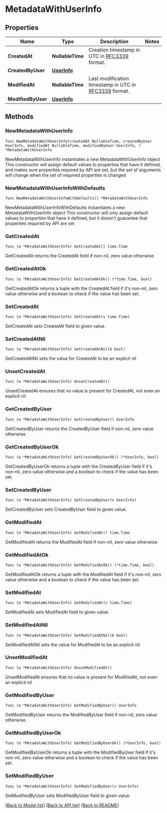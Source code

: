 # MetadataWithUserInfo

## Properties

Name | Type | Description | Notes
------------ | ------------- | ------------- | -------------
**CreatedAt** | **NullableTime** | Creation timestamp in UTC in [RFC3339](https://tools.ietf.org/html/rfc3339) format. | 
**CreatedByUser** | [**UserInfo**](UserInfo.md) |  | 
**ModifiedAt** | **NullableTime** | Last modification timestamp in UTC in [RFC3339](https://tools.ietf.org/html/rfc3339) format. | 
**ModifiedByUser** | [**UserInfo**](UserInfo.md) |  | 

## Methods

### NewMetadataWithUserInfo

`func NewMetadataWithUserInfo(createdAt NullableTime, createdByUser UserInfo, modifiedAt NullableTime, modifiedByUser UserInfo, ) *MetadataWithUserInfo`

NewMetadataWithUserInfo instantiates a new MetadataWithUserInfo object
This constructor will assign default values to properties that have it defined,
and makes sure properties required by API are set, but the set of arguments
will change when the set of required properties is changed

### NewMetadataWithUserInfoWithDefaults

`func NewMetadataWithUserInfoWithDefaults() *MetadataWithUserInfo`

NewMetadataWithUserInfoWithDefaults instantiates a new MetadataWithUserInfo object
This constructor will only assign default values to properties that have it defined,
but it doesn't guarantee that properties required by API are set

### GetCreatedAt

`func (o *MetadataWithUserInfo) GetCreatedAt() time.Time`

GetCreatedAt returns the CreatedAt field if non-nil, zero value otherwise.

### GetCreatedAtOk

`func (o *MetadataWithUserInfo) GetCreatedAtOk() (*time.Time, bool)`

GetCreatedAtOk returns a tuple with the CreatedAt field if it's non-nil, zero value otherwise
and a boolean to check if the value has been set.

### SetCreatedAt

`func (o *MetadataWithUserInfo) SetCreatedAt(v time.Time)`

SetCreatedAt sets CreatedAt field to given value.


### SetCreatedAtNil

`func (o *MetadataWithUserInfo) SetCreatedAtNil(b bool)`

 SetCreatedAtNil sets the value for CreatedAt to be an explicit nil

### UnsetCreatedAt
`func (o *MetadataWithUserInfo) UnsetCreatedAt()`

UnsetCreatedAt ensures that no value is present for CreatedAt, not even an explicit nil
### GetCreatedByUser

`func (o *MetadataWithUserInfo) GetCreatedByUser() UserInfo`

GetCreatedByUser returns the CreatedByUser field if non-nil, zero value otherwise.

### GetCreatedByUserOk

`func (o *MetadataWithUserInfo) GetCreatedByUserOk() (*UserInfo, bool)`

GetCreatedByUserOk returns a tuple with the CreatedByUser field if it's non-nil, zero value otherwise
and a boolean to check if the value has been set.

### SetCreatedByUser

`func (o *MetadataWithUserInfo) SetCreatedByUser(v UserInfo)`

SetCreatedByUser sets CreatedByUser field to given value.


### GetModifiedAt

`func (o *MetadataWithUserInfo) GetModifiedAt() time.Time`

GetModifiedAt returns the ModifiedAt field if non-nil, zero value otherwise.

### GetModifiedAtOk

`func (o *MetadataWithUserInfo) GetModifiedAtOk() (*time.Time, bool)`

GetModifiedAtOk returns a tuple with the ModifiedAt field if it's non-nil, zero value otherwise
and a boolean to check if the value has been set.

### SetModifiedAt

`func (o *MetadataWithUserInfo) SetModifiedAt(v time.Time)`

SetModifiedAt sets ModifiedAt field to given value.


### SetModifiedAtNil

`func (o *MetadataWithUserInfo) SetModifiedAtNil(b bool)`

 SetModifiedAtNil sets the value for ModifiedAt to be an explicit nil

### UnsetModifiedAt
`func (o *MetadataWithUserInfo) UnsetModifiedAt()`

UnsetModifiedAt ensures that no value is present for ModifiedAt, not even an explicit nil
### GetModifiedByUser

`func (o *MetadataWithUserInfo) GetModifiedByUser() UserInfo`

GetModifiedByUser returns the ModifiedByUser field if non-nil, zero value otherwise.

### GetModifiedByUserOk

`func (o *MetadataWithUserInfo) GetModifiedByUserOk() (*UserInfo, bool)`

GetModifiedByUserOk returns a tuple with the ModifiedByUser field if it's non-nil, zero value otherwise
and a boolean to check if the value has been set.

### SetModifiedByUser

`func (o *MetadataWithUserInfo) SetModifiedByUser(v UserInfo)`

SetModifiedByUser sets ModifiedByUser field to given value.



[[Back to Model list]](../README.md#documentation-for-models) [[Back to API list]](../README.md#documentation-for-api-endpoints) [[Back to README]](../README.md)


